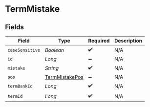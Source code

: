# TermMistake


## Fields

| Field                                                   | Type                                                    | Required                                                | Description                                             |
| ------------------------------------------------------- | ------------------------------------------------------- | ------------------------------------------------------- | ------------------------------------------------------- |
| `caseSensitive`                                         | *Boolean*                                               | :heavy_check_mark:                                      | N/A                                                     |
| `id`                                                    | *Long*                                                  | :heavy_minus_sign:                                      | N/A                                                     |
| `mistake`                                               | *String*                                                | :heavy_check_mark:                                      | N/A                                                     |
| `pos`                                                   | [TermMistakePos](../../models/shared/TermMistakePos.md) | :heavy_minus_sign:                                      | N/A                                                     |
| `termBankId`                                            | *Long*                                                  | :heavy_check_mark:                                      | N/A                                                     |
| `termId`                                                | *Long*                                                  | :heavy_check_mark:                                      | N/A                                                     |